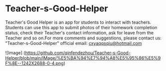 # Teacher-s-Good-Helper
Teacher's Good Helper is an app for students to interact with teachers. Students can use this app to submit photos of their homework completion status, check their Teacher's contact information, ask for leave from the Teacher and so on.For more comments and suggestions, please contact us: "Teacher-s-Good-Helper" official email: cxyaqqsqiu@hotmail.com

![Image]
(https://github.com/qinfendezhou/Teacher-s-Good-Helper/blob/main/IMage/%E5%BA%94%E7%94%A8%E5%95%86%E5%9F%8E--1242X2688-0-4.png)
